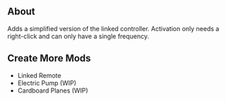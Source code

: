 ## About
Adds a simplified version of the linked controller. Activation only needs a right-click and can only have a single frequency.

## Create More Mods
- Linked Remote
- Electric Pump (WIP)
- Cardboard Planes (WIP)
